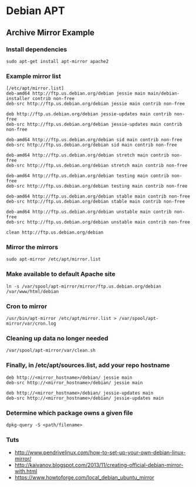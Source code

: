 # Debian APT

## Archive Mirror Example

### Install dependencies

    sudo apt-get install apt-mirror apache2

### Example mirror list

    [/etc/apt/mirror.list]
    deb-amd64 http://ftp.us.debian.org/debian jessie main main/debian-installer contrib non-free
    deb-src http://ftp.us.debian.org/debian jessie main contrib non-free
     
    deb http://ftp.us.debian.org/debian jessie-updates main contrib non-free
    deb-src http://ftp.us.debian.org/debian jessie-updates main contrib non-free
     
    deb-amd64 http://ftp.us.debian.org/debian sid main contrib non-free
    deb-src http://ftp.us.debian.org/debian sid main contrib non-free
     
    deb-amd64 http://ftp.us.debian.org/debian stretch main contrib non-free
    deb-src http://ftp.us.debian.org/debian stretch main contrib non-free
     
    deb-amd64 http://ftp.us.debian.org/debian testing main contrib non-free
    deb-src http://ftp.us.debian.org/debian testing main contrib non-free
     
    deb-amd64 http://ftp.us.debian.org/debian stable main contrib non-free
    deb-src http://ftp.us.debian.org/debian stable main contrib non-free
     
    deb-amd64 http://ftp.us.debian.org/debian unstable main contrib non-free
    deb-src http://ftp.us.debian.org/debian unstable main contrib non-free
     
    clean http://ftp.us.debian.org/debian

### Mirror the mirrors 

    sudo apt-mirror /etc/apt/mirror.list

### Make available to default Apache site

    ln -s /var/spool/apt-mirror/mirror/ftp.us.debian.org/debian /var/www/html/debian

### Cron to mirror

    /usr/bin/apt-mirror /etc/apt/mirror.list > /var/spool/apt-mirror/var/cron.log

### Cleaning up data no longer needed 

    /var/spool/apt-mirror/var/clean.sh

### Finally, in /etc/apt/sources.list, add your repo hostname

    deb http://<mirror_hostname>/debian/ jessie main
    deb-src http://<mirror_hostname>/debian/ jessie main
    
    deb http://<mirror_hostname>/debian/ jessie-updates main
    deb-src http://<mirror_hostname>/debian/ jessie-updates main
    
### Determine which package owns a given file

    dpkg-query -S <path/filename>


### Tuts

* http://www.pendrivelinux.com/how-to-set-up-your-own-debian-linux-mirror/
* http://kaivanov.blogspot.com/2013/11/creating-official-debian-mirror-with.html
* https://www.howtoforge.com/local_debian_ubuntu_mirror
